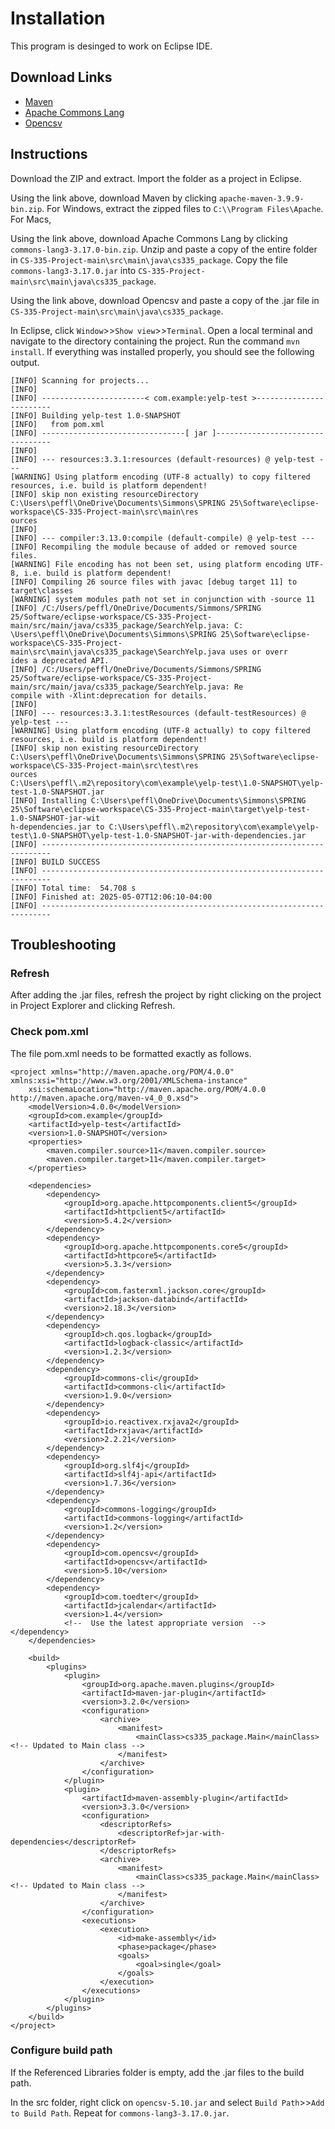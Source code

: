 # Installation
This program is desinged to work on Eclipse IDE.

## Download Links
- [Maven](https://maven.apache.org/download.cgi)
- [Apache Commons Lang](https://commons.apache.org/lang/download_lang.cgi)
- [Opencsv](https://sourceforge.net/projects/opencsv/)

## Instructions
Download the ZIP and extract. Import the folder as a project in Eclipse.

Using the link above, download Maven by clicking `apache-maven-3.9.9-bin.zip`. For Windows, extract the zipped files to `C:\\Program Files\Apache`. For Macs, 

Using the link above, download Apache Commons Lang by clicking `commons-lang3-3.17.0-bin.zip`. Unzip and paste a copy of the entire folder in `CS-335-Project-main\src\main\java\cs335_package`. Copy the file `commons-lang3-3.17.0.jar` into `CS-335-Project-main\src\main\java\cs335_package`.

Using the link above, download Opencsv and paste a copy of the .jar file in `CS-335-Project-main\src\main\java\cs335_package`.

In Eclipse, click `Window`>>`Show view`>>`Terminal`. Open a local terminal and navigate to the directory containing the project. Run the command `mvn install`. If everything was installed properly, you should see the following output.
```
[INFO] Scanning for projects...
[INFO] 
[INFO] -----------------------< com.example:yelp-test >------------------------
[INFO] Building yelp-test 1.0-SNAPSHOT
[INFO]   from pom.xml
[INFO] --------------------------------[ jar ]---------------------------------
[INFO] 
[INFO] --- resources:3.3.1:resources (default-resources) @ yelp-test ---
[WARNING] Using platform encoding (UTF-8 actually) to copy filtered resources, i.e. build is platform dependent!
[INFO] skip non existing resourceDirectory C:\Users\peffl\OneDrive\Documents\Simmons\SPRING 25\Software\eclipse-workspace\CS-335-Project-main\src\main\res
ources
[INFO]
[INFO] --- compiler:3.13.0:compile (default-compile) @ yelp-test ---
[INFO] Recompiling the module because of added or removed source files.
[WARNING] File encoding has not been set, using platform encoding UTF-8, i.e. build is platform dependent!
[INFO] Compiling 26 source files with javac [debug target 11] to target\classes
[WARNING] system modules path not set in conjunction with -source 11
[INFO] /C:/Users/peffl/OneDrive/Documents/Simmons/SPRING 25/Software/eclipse-workspace/CS-335-Project-main/src/main/java/cs335_package/SearchYelp.java: C:
\Users\peffl\OneDrive\Documents\Simmons\SPRING 25\Software\eclipse-workspace\CS-335-Project-main\src\main\java\cs335_package\SearchYelp.java uses or overr
ides a deprecated API.
[INFO] /C:/Users/peffl/OneDrive/Documents/Simmons/SPRING 25/Software/eclipse-workspace/CS-335-Project-main/src/main/java/cs335_package/SearchYelp.java: Re
compile with -Xlint:deprecation for details.
[INFO]
[INFO] --- resources:3.3.1:testResources (default-testResources) @ yelp-test ---
[WARNING] Using platform encoding (UTF-8 actually) to copy filtered resources, i.e. build is platform dependent!
[INFO] skip non existing resourceDirectory C:\Users\peffl\OneDrive\Documents\Simmons\SPRING 25\Software\eclipse-workspace\CS-335-Project-main\src\test\res
ources
C:\Users\peffl\.m2\repository\com\example\yelp-test\1.0-SNAPSHOT\yelp-test-1.0-SNAPSHOT.jar
[INFO] Installing C:\Users\peffl\OneDrive\Documents\Simmons\SPRING 25\Software\eclipse-workspace\CS-335-Project-main\target\yelp-test-1.0-SNAPSHOT-jar-wit
h-dependencies.jar to C:\Users\peffl\.m2\repository\com\example\yelp-test\1.0-SNAPSHOT\yelp-test-1.0-SNAPSHOT-jar-with-dependencies.jar
[INFO] ------------------------------------------------------------------------
[INFO] BUILD SUCCESS
[INFO] ------------------------------------------------------------------------
[INFO] Total time:  54.708 s
[INFO] Finished at: 2025-05-07T12:06:10-04:00
[INFO] ------------------------------------------------------------------------
```

## Troubleshooting
### Refresh
After adding the .jar files, refresh the project by right clicking on the project in Project Explorer and clicking Refresh.

### Check pom.xml
The file pom.xml needs to be formatted exactly as follows.

```
<project xmlns="http://maven.apache.org/POM/4.0.0" xmlns:xsi="http://www.w3.org/2001/XMLSchema-instance"
    xsi:schemaLocation="http://maven.apache.org/POM/4.0.0 http://maven.apache.org/maven-v4_0_0.xsd">
    <modelVersion>4.0.0</modelVersion>
    <groupId>com.example</groupId>
    <artifactId>yelp-test</artifactId>
    <version>1.0-SNAPSHOT</version>
    <properties>
        <maven.compiler.source>11</maven.compiler.source>
        <maven.compiler.target>11</maven.compiler.target>
    </properties>

    <dependencies>
        <dependency>
            <groupId>org.apache.httpcomponents.client5</groupId>
            <artifactId>httpclient5</artifactId>
            <version>5.4.2</version>
        </dependency>
        <dependency>
            <groupId>org.apache.httpcomponents.core5</groupId>
            <artifactId>httpcore5</artifactId>
            <version>5.3.3</version>
        </dependency>
        <dependency>
            <groupId>com.fasterxml.jackson.core</groupId>
            <artifactId>jackson-databind</artifactId>
            <version>2.18.3</version>
        </dependency>
        <dependency>
            <groupId>ch.qos.logback</groupId>
            <artifactId>logback-classic</artifactId>
            <version>1.2.3</version>
        </dependency>
        <dependency>
            <groupId>commons-cli</groupId>
            <artifactId>commons-cli</artifactId>
            <version>1.9.0</version>
        </dependency>
        <dependency>
            <groupId>io.reactivex.rxjava2</groupId>
            <artifactId>rxjava</artifactId>
            <version>2.2.21</version>
        </dependency>
        <dependency>
            <groupId>org.slf4j</groupId>
            <artifactId>slf4j-api</artifactId>
            <version>1.7.36</version>
        </dependency>
        <dependency>
            <groupId>commons-logging</groupId>
            <artifactId>commons-logging</artifactId>
            <version>1.2</version>
        </dependency>
        <dependency>
			<groupId>com.opencsv</groupId>
			<artifactId>opencsv</artifactId>
			<version>5.10</version>
		</dependency>
		<dependency>
			<groupId>com.toedter</groupId>
			<artifactId>jcalendar</artifactId>
			<version>1.4</version>
			<!--  Use the latest appropriate version  -->
</dependency>
    </dependencies>

    <build>
        <plugins>
            <plugin>
                <groupId>org.apache.maven.plugins</groupId>
                <artifactId>maven-jar-plugin</artifactId>
                <version>3.2.0</version>
                <configuration>
                    <archive>
                        <manifest>
                            <mainClass>cs335_package.Main</mainClass> <!-- Updated to Main class -->
                        </manifest>
                    </archive>
                </configuration>
            </plugin>
            <plugin>
                <artifactId>maven-assembly-plugin</artifactId>
                <version>3.3.0</version>
                <configuration>
                    <descriptorRefs>
                        <descriptorRef>jar-with-dependencies</descriptorRef>
                    </descriptorRefs>
                    <archive>
                        <manifest>
                            <mainClass>cs335_package.Main</mainClass> <!-- Updated to Main class -->
                        </manifest>
                    </archive>
                </configuration>
                <executions>
                    <execution>
                        <id>make-assembly</id>
                        <phase>package</phase>
                        <goals>
                            <goal>single</goal>
                        </goals>
                    </execution>
                </executions>
            </plugin>
        </plugins>
    </build>
</project>
```

### Configure build path
If the Referenced Libraries folder is empty, add the .jar files to the build path.

In the src folder, right click on `opencsv-5.10.jar` and select `Build Path`>>`Add to Build Path`. Repeat for `commons-lang3-3.17.0.jar`.